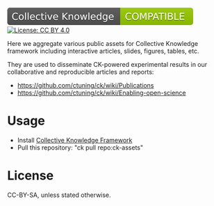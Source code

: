 [![compatibility](https://github.com/ctuning/ck-guide-images/blob/master/ck-compatible.svg)](https://github.com/ctuning/ck)
[![License: CC BY 4.0](https://img.shields.io/badge/License-CC%20BY%204.0-lightgrey.svg)](http://creativecommons.org/licenses/by/4.0/)

Here we aggregate various public assets for Collective Knowledge framework
including interactive articles, slides, figures, tables, etc.

They are used to disseminate CK-powered experimental results 
in our collaborative and reproducible articles and reports:

* https://github.com/ctuning/ck/wiki/Publications
* https://github.com/ctuning/ck/wiki/Enabling-open-science

Usage
=====

* Install [Collective Knowledge Framework](https://github.com/ctuning/ck)
* Pull this repository: "ck pull repo:ck-assets"

License
=======
CC-BY-SA, unless stated otherwise.

